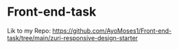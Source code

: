 # Front-end-task
Lik to my Repo: https://github.com/AyoMoses1/Front-end-task/tree/main/zuri-responsive-design-starter

